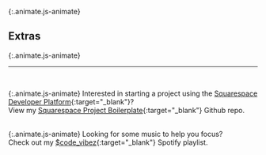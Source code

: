 ---
---

{:.animate.js-animate}
## Extras

{:.animate.js-animate}
___
<br/>

{:.animate.js-animate}
Interested in starting a project using the [Squarespace Developer Platform](https://developers.squarespace.com/){:target="_blank"}?<br/>
View my [Squarespace Project Boilerplate](https://github.com/thismarioperez/squarespace-project-boilerplate){:target="_blank"} Github repo.
<br/><br/>

{:.animate.js-animate}
Looking for some music to help you focus?<br/>
Check out my [$code_vibez](https://open.spotify.com/user/123212508/playlist/1vbR8fL3FI1lDghUri97Py?si=vqkkV1jPS6e2N7GF6LYJIw){:target="_blank"} Spotify playlist.